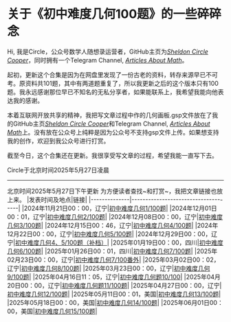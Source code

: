 # 关于《初中难度几何100题》的一些碎碎念

Hi, 我是Circle，公众号数学人随想录运营者，GitHub主页为[*Sheldon Circle Cooper*](https://github.com/SheldonCircleCooper)，同时拥有一个Telegram Channel, [*Articles About Math*](https://t.me/mathcircleinwechat)。

起初，更新这个合集是因为在网盘里发现了一份古老的资料，转存来源早已不可考。原资料共101题，其中有两道题重复了，所以我更新之后的这个版本只有100题。我永远感谢那位早已不知名的无私分享者，如果能联系上，我希望我能向他表达我的感谢。

本着互联网开放共享的精神，我把写文章过程中作的几何画板.gsp文件放在了我的GitHub主页[*Sheldon Circle Cooper*](https://github.com/SheldonCircleCooper)和Telegram Channel, [*Articles About Math*](https://t.me/mathcircleinwechat)上。没有放在公众号上纯粹是因为公众号不支持gsp文件上传。如果想支持我的创作，欢迎到我公众号进行打赏。

截至今日，这个合集还在更新。我很享受写文章的过程，希望我能一直写下去。

Circle于北京时间2025年5月27日凌晨

----------
北京时间2025年5月27日下午更新
为方便读者查找~和打赏~，我把文章链接也放上来。
|发表时间及地点|链接|
|--------------|-------------------------------------|
|2024年11月21日00：00，辽宁|[初中难度几何1/100题](https://mp.weixin.qq.com/s/7o99QU6BX0-DcSZaWDMOwA)|
|2024年12月01日00：01，辽宁|[初中难度几何2/100题](https://mp.weixin.qq.com/s/tgDLvxLMEsLXBCcylu_HSw)|
|2024年12月08日00：00，辽宁|[初中难度几何3/100题](https://mp.weixin.qq.com/s/K36hCAbecdzZX6tsdoufuQ)|
|2024年12月15日00：46，辽宁|[初中难度几何4/100题](https://mp.weixin.qq.com/s/bQEqv09Gi5Gd2j-7ZzHlXw)|
|2024年12月22日00：00，辽宁|[初中难度几何5/100题](https://mp.weixin.qq.com/s/KJG0qlzWo8ugW2v3JvtNQQ)|
|2024年12月29日00：00，辽宁|[初中难度几何4、5/100题（补档）](https://mp.weixin.qq.com/s/W-_ZYHpFyQLcZJ1nNr7AtA)|
|2025年01月19日00：00，四川|[初中难度几何6/100题](https://mp.weixin.qq.com/s/K4unIJKn31VaAmvmDdUByg)|
|2025年01月26日00：01，四川|[初中难度几何7/100题](https://mp.weixin.qq.com/s/3PpEonvv4-iYd8SvGfiwUA)|
|2025年02月23日00：00，辽宁|[初中难度几何7/100番外](https://mp.weixin.qq.com/s/VtOXp3DB2TVML3KM1b7sFA)|
|2025年03月02日00：02，辽宁|[初中难度几何8/100题](https://mp.weixin.qq.com/s/e-YeOb3ke_MmBcjFxtYZnQ)|
|2025年03月23日00：00，辽宁|[初中难度几何9/100题](https://mp.weixin.qq.com/s/1Qbfe6SRNAzbEEEGUJ8lPw)|
|2025年04月16日11：05，辽宁|[初中难度几何题10/100](https://mp.weixin.qq.com/s/ehioyoSZx1ZhqwhApgmg2Q)|
|2025年04月20日00：00，辽宁|[初中难度几何题11/100题](https://mp.weixin.qq.com/s/qaM-ULFBRKPjfCi7smEE9g)|
|2025年04月27日00：00，辽宁|[初中难度几何12/100题](https://mp.weixin.qq.com/s/ea1exfMGD4Br8qoOoerpwQ)|
|2025年05月11日00：01，美国|[初中难度几何13/100题](https://mp.weixin.qq.com/s/STeFTutarpyFwIpoCl41Yw)|
|2025年05月18日00：00，美国|[初中难度几何14/100题](https://mp.weixin.qq.com/s/VWe_DgDt4QLDN7XtapuoGA)|
|2025年06月01日00：00，美国|[初中难度几何15/100题](https://mp.weixin.qq.com/s/gWpUmFvFEOEoU6UERXCKRw)|
